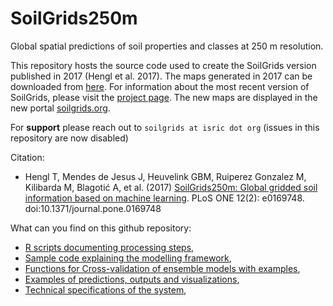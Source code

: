 # SoilGrids250m
Global spatial predictions of soil properties and classes at 250 m resolution.

This repository hosts the source code used to create the SoilGrids version published in 2017 (Hengl et al. 2017). The maps generated in 2017 can be downloaded from [here](https://files.isric.org/soilgrids/former/2017-03-10/data/). For information about the most recent version of SoilGrids, please visit the [project page](https://www.isric.org/explore/soilgrids). The new maps are displayed in the new portal [soilgrids.org](https://www.soilgrids.org).

For **support** please reach out to `soilgrids at isric dot org` (issues in this repository are now disabled)

Citation:
* Hengl T, Mendes de Jesus J, Heuvelink GBM, Ruiperez Gonzalez M, Kilibarda M, Blagotić A, et al. (2017) [SoilGrids250m: Global gridded soil information based on machine learning](http://dx.doi.org/10.1371/journal.pone.0169748). PLoS ONE 12(2): e0169748. doi:10.1371/journal.pone.0169748

What can you find on this github repository:
* [R scripts documenting processing steps](https://github.com/ISRICWorldSoil/SoilGrids250m/wiki/SoilGrids-overview),
* [Sample code explaining the modelling framework](https://github.com/ISRICWorldSoil/GSIF_tutorials/blob/master/eberg/soilmaps_MLA.R),
* [Functions for Cross-validation of ensemble models with examples](https://github.com/ISRICWorldSoil/SoilGrids250m/blob/master/grids/cv/),
* [Examples of predictions, outputs and visualizations](https://github.com/ISRICWorldSoil/SoilGrids250m/wiki/Examples-of-outputs),
* [Technical specifications of the system](https://github.com/ISRICWorldSoil/SoilGrids250m/wiki/Hardware-specifications),


